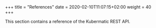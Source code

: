 +++
title = "References"
date = 2020-02-10T11:07:15+02:00
weight = 40
+++

This section contains a reference of the Kubermatic REST API.

